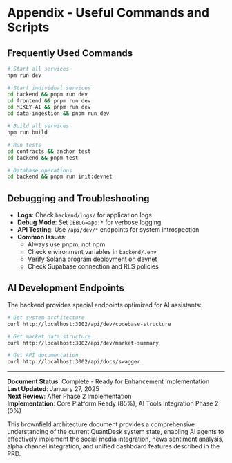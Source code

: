 # Appendix - Useful Commands and Scripts

## Frequently Used Commands

```bash
# Start all services
npm run dev

# Start individual services
cd backend && pnpm run dev
cd frontend && pnpm run dev
cd MIKEY-AI && pnpm run dev
cd data-ingestion && pnpm run dev

# Build all services
npm run build

# Run tests
cd contracts && anchor test
cd backend && pnpm test

# Database operations
cd backend && pnpm run init:devnet
```

## Debugging and Troubleshooting

- **Logs**: Check `backend/logs/` for application logs
- **Debug Mode**: Set `DEBUG=app:*` for verbose logging
- **API Testing**: Use `/api/dev/*` endpoints for system introspection
- **Common Issues**: 
  - Always use pnpm, not npm
  - Check environment variables in `backend/.env`
  - Verify Solana program deployment on devnet
  - Check Supabase connection and RLS policies

## AI Development Endpoints

The backend provides special endpoints optimized for AI assistants:

```bash
# Get system architecture
curl http://localhost:3002/api/dev/codebase-structure

# Get market data structure
curl http://localhost:3002/api/dev/market-summary

# Get API documentation
curl http://localhost:3002/api/docs/swagger
```

---

**Document Status**: Complete - Ready for Enhancement Implementation  
**Last Updated**: January 27, 2025  
**Next Review**: After Phase 2 Implementation  
**Implementation**: Core Platform Ready (85%), AI Tools Integration Phase 2 (0%)

This brownfield architecture document provides a comprehensive understanding of the current QuantDesk system state, enabling AI agents to effectively implement the social media integration, news sentiment analysis, alpha channel integration, and unified dashboard features described in the PRD.